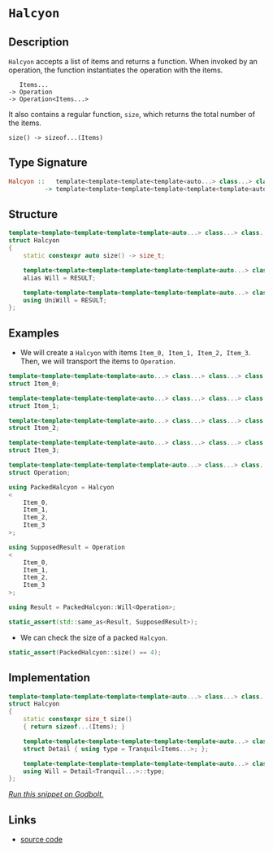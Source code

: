 <!-- Copyright 2024 Feng Mofan
SPDX-License-Identifier: Apache-2.0 -->

# `Halcyon`

## Description

`Halcyon` accepts a list of items and returns a function.
When invoked by an operation, the function instantiates the operation with the items.

<pre><code>   Items...
-> Operation
-> Operation&lt;Items...&gt;</code></pre>

It also contains a regular function, `size`, which returns the total number of the items.

<pre><code>size() -> sizeof...(Items)</code></pre>

## Type Signature

```Haskell
Halcyon ::   template<template<template<template<auto...> class...> class...> class...> class...
          -> template<template<template<template<template<template<auto...> class...> class...> class...> class...> class...>
```

## Structure

```C++
template<template<template<template<template<auto...> class...> class...> class...> class...>
struct Halcyon
{
    static constexpr auto size() -> size_t;

    template<template<template<template<template<template<auto...> class...> class...> class...> class...> class>
    alias Will = RESULT;

    template<template<template<template<template<template<auto...> class...> class...> class...> class...> class>
    using UniWill = RESULT;
};
```

## Examples

- We will create a `Halcyon` with items `Item_0, Item_1, Item_2, Item_3`.
Then, we will transport the items to `Operation`.

```C++
template<template<template<template<auto...> class...> class...> class...>
struct Item_0;

template<template<template<template<auto...> class...> class...> class...>
struct Item_1;

template<template<template<template<auto...> class...> class...> class...>
struct Item_2;

template<template<template<template<auto...> class...> class...> class...>
struct Item_3;

template<template<template<template<template<auto...> class...> class...> class...> class...>
struct Operation;

using PackedHalcyon = Halcyon
<
    Item_0, 
    Item_1, 
    Item_2, 
    Item_3
>;

using SupposedResult = Operation
<
    Item_0, 
    Item_1, 
    Item_2, 
    Item_3
>;

using Result = PackedHalcyon::Will<Operation>;

static_assert(std::same_as<Result, SupposedResult>);
```

- We can check the size of a packed `Halcyon`.

```C++
static_assert(PackedHalcyon::size() == 4);
```

## Implementation

```C++
template<template<template<template<template<auto...> class...> class...> class...> class...Items>
struct Halcyon
{
    static constexpr size_t size()
    { return sizeof...(Items); }

    template<template<template<template<template<template<auto...> class...> class...> class...> class...> class Tranquil>
    struct Detail { using type = Tranquil<Items...>; };

    template<template<template<template<template<template<auto...> class...> class...> class...> class...> class...Tranquil>
    using Will = Detail<Tranquil...>::type;
};
```

[*Run this snippet on Godbolt.*](https://godbolt.org/#z:OYLghAFBqd5QCxAYwPYBMCmBRdBLAF1QCcAaPECAMzwBtMA7AQwFtMQByARg9KtQYEAysib0QXACx8BBAKoBnTAAUAHpwAMvAFYTStJg1DIApACYAQuYukl9ZATwDKjdAGFUtAK4sGISQDMpK4AMngMmAByPgBGmMQgAGxcpAAOqAqETgwe3r7%2BQemZjgJhEdEscQnJtpj2JQxCBEzEBLk%2BfoG19dlNLQRlUbHxSSkKza3t%2BV3j/YMVVaMAlLaoXsTI7BzmAeHI3lgA1CYBbsjj6FhUJ9gmGgCCd/cEmCypBi8nbi9vH5hfP3eTE%2Bp0BfwBryBILcTC8RAAdIibod9kwFApEfDkaj0ZjsQZcUiAtgUQSMYiAJI/BQ3J7jYheByHAASYmQAE8BE8TAB2KwPQ6Cw6zRzIFECcaYVSpYjCvAAL0wAH0CHLFRAlk8hcc%2BYdiJgCOsGGrMKgqJiIFTXgpNQELDqACLcgVCsHA/6gyHgz2/d0Q33Qt2Br1%2B06whFEkk48lY4mktEx/EJvFx6MpqNkw4AFWIhgAjl46LSXYL6YzVQ6DUw6Dr7V5MkZDgR2alMMcAg7s7mGAWi6crSxE8STvbeU67c77tqgx7viHgwHZzP/VCl/PZ%2BHUOn44TYxnk5Gd0P97uk7uc/nC7Ri1OhfXwsBDgB1Oi0dudyvNPtuC89q/pkAQGbVsR25Hlx35R4HgAegAKnghDEKQ6CnjghDs2wIQsyEQ5EJQmCkMIvDJx2PYDjbL40AYTZUgIGlhweJ5lx9VcV29OdFy%2BTdtzTQ9eL3I90zpAgGSZAclQ0UDGIeZiONYlj2Nk7i%2BLJHjVJUg892E0TVXErgpKg551zY0M5MU4ywzhLcNNPVN1IE/ibzLMSfiVMwDKYiyzNM2SlKstTNLPY9BMjbTy0OcSAg8mSvN82L4s4yyIwc%2BygoC2yT2PMKmQAeVbXMGmi%2B40Pgw4ADE8GIcZDmwVRWHeNtiOk%2B570bZQmGQABrTB0FZWgOQEd8WTZTkGG5U4tSFcSNFIY4Swi1yUjm29BXEsxZsm1bXKixjhwnZrWsfIQvFSIoeoAJUwBQvFoVUTk7PL4mBbJxrcTaFteCSNvmvTvpWj6WDcv7tUi8bbn2wzDsOS7rtuob2q6nq%2BoGvwQBfWhr1OR6CpevbIOE57kCVBN4gICALkAhRWGVNEvhhm6CFm47ToyC6roZm5bXxgj0KETAqPQGq6t%2BRqEPwwyRTwImSdaCAEe63qRucEBMnVJZ33uw5JC5p4OBWWhOAAVl4PwOC0UhUE4N7LGsYU1g2CizACHhSAITQ9ZWTqQENjR4TMMwAE4AA4NADw2g8SAJJDMHlJESfROEkXgWAkDQZtN83LY4XgFBAGa3bNvXSDgWAYEQEA1gIVI4XISg0DeOh4kianOFUCOAFpEkkQ5gGQMUpD93gesIEg8HQPR%2BEEEQxHYKQZEERQVHUQvSF0FIAHdc1STgeH1o2Tfdi3OByuFq9VM1DjbxJO%2B73v%2B8kP3DggDwG/oWUdi4JZeALrQVggJB66pEbmQCgEBAHAJAMAKQ60aC3XiLnCAMRD4xHCC0dkO9eAoOYMQdkOUYjaH5gXF29c2CCBygwWg6CV5YBiF4YAMIMa524LwLALBDDAHENQyqhC8AADcrqHylPzOEWwXbhBeAbFetA8AxFzDgjwWBD4iTwCnZhpB%2BHEBiKzSsbCjDSKMO7FYVADDAAUAANTwJgdej1TYu0nsIUQ4g572MXmoQ%2Ba99DsJQNYaw%2BgZG50gCsVAtFshMPbhce6pgbaWDMJnDRxAx4CMCd0HhzgICuCmH4FIoRwhDEqCMFIRQsgCEyXoIpDR5jDASGMOoqTGgTDaJ4Doeg7B1L6K0Sp%2BTqm2AaaUsYDTOmLE/qsdYmwJB7w4MbUgGdeBZ0vh3LuPc%2B6HAHmYJ%2BuAR7vydp/b%2BhiVgIEwEwLACQNSkC9oEeEAcAixw0NHOOadDaJADgnDgSdSAp2dvCZIiQg7By4IkQ2kguCGyufHGZR9s62Dzq7Qxxcy7/wrqfGuoDwFv2bmwTgLQWC8J5O3Jg8ZGxcADvCLg8JzbDyIAk8eKR7HTycdIFxSg3Er10OtTeTBt7MImVM8FWcT5VzhIcC%2BWKcV4oJY%2BIlJKyVPxfkAt%2BxwnZmC/jCwuf8AGoFfvEWuYCNVypGCK3FqIjBEq4DNWBLwqqUCQSvLBaCMGkFtTgvBBCHD2pIYwAg5DKGHxoXQhhtAmEu1Yewzh5t8D6gcHwgRK8hHIBEfa8RdRD7SNkWghRWxzbKNUS7DRWilA6JDQ%2BWFximCmIsVYmx9raWONngy2Qrjl7m1ZZ4gxUSrCWD8TEAJpzgkNDCREjsbbrCxNmfExJ3aVitMjWkjJTT8jZIYOgQZBS0gZGKTkOdWTV3FGyMu7pU6GjtMaXkLdB7egDNyQsFdsxJibpaRe8oVTxkjIds%2ByRPLD5zINWKo1EriWko0Os/AlKFXO2VT/D2pADlHJGKcyRbyPnEtuTyEFPIeRRzMHHIF0zP2cBztCiDf94VIErmfbVqKm4tw4FixZg5eFil4ZKv44wh7AdHtS%2BeDiZ4SDrQvJljadAgCCOyzlu8XkfpXnypF58qCHBo93OjDGmPumqs/XVwDQMBHA7ChFFGQF13U2/EA9HTpKkYwHJUzGCDE2ICwLufA6AWoQda82jqqEuzc86whbqNWkM9RQqhYbMC0PoWIAN9rg16IzSw7hkb%2BFMPJaoYRLwE2CCTVImRcj2TpqUQk7NvBc3aNeIWgxqq%2BAmPMZY6xrZbG8Grdx5x9b%2BPuKEy24wPiO0ponRbEJEpODQQpkOmJcT4hUqSacs9M7F19OCIuvdZS10NBm%2BU3dl6n01J6AII9M3Jv1LmGtrp97%2Bg7YfXkoZk77ZjOGe%2Bg%2BknOByds7RhQ9HDjmfhFZoDmzQM7JVb/fZhzjmUAmQhkAgd4QBACIbH2QK04Q55D8nDd3IW53znss5/hiVoY0ES25XAAgAp5GYQFLyAi3cznh37kHJFmDJ7MinhGVgaMyM4SQQA%3D%3D%3D)

## Links

- [source code](../../../conceptrodon/halcyon.hpp)
